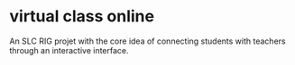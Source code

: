 # virtual class online
 An SLC RIG projet with the core idea of connecting students with teachers through an interactive interface. 
